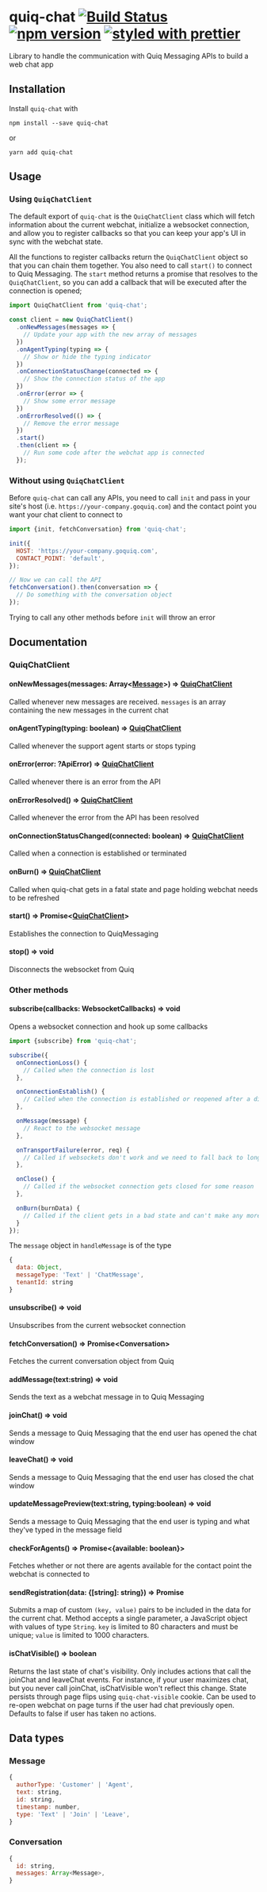 # quiq-chat [![Build Status](https://travis-ci.org/Quiq/quiq-chat.svg?branch=master)](https://travis-ci.org/Quiq/quiq-chat) [![npm version](https://badge.fury.io/js/quiq-chat.svg)](https://badge.fury.io/js/quiq-chat) [![styled with prettier](https://img.shields.io/badge/styled_with-prettier-ff69b4.svg)](https://github.com/prettier/prettier)
Library to handle the communication with Quiq Messaging APIs to build a web chat app

## Installation

Install `quiq-chat` with

```
npm install --save quiq-chat
```
or
```
yarn add quiq-chat
```

## Usage

### Using `QuiqChatClient`

The default export of `quiq-chat` is the `QuiqChatClient` class which will fetch information about the current webchat, initialize a websocket connection, and allow you to register callbacks so that you can keep your app's UI in sync with the webchat state.

All the functions to register callbacks return the `QuiqChatClient` object so that you can chain them together. You also need to call `start()` to connect to Quiq Messaging. The `start` method returns a promise that resolves to the `QuiqChatClient`, so you can add a callback that will be executed after the connection is opened;

```javascript
import QuiqChatClient from 'quiq-chat';

const client = new QuiqChatClient()
  .onNewMessages(messages => {
    // Update your app with the new array of messages
  })
  .onAgentTyping(typing => {
    // Show or hide the typing indicator
  })
  .onConnectionStatusChange(connected => {
    // Show the connection status of the app
  })
  .onError(error => {
    // Show some error message
  })
  .onErrorResolved(() => {
    // Remove the error message
  })
  .start()
  .then(client => {
    // Run some code after the webchat app is connected
  });
```

### Without using `QuiqChatClient`

Before `quiq-chat` can call any APIs, you need to call `init` and pass in your site's host (i.e. `https://your-company.goquiq.com`) and the contact point you want your chat client to connect to

```javascript
import {init, fetchConversation} from 'quiq-chat';

init({
  HOST: 'https://your-company.goquiq.com',
  CONTACT_POINT: 'default',
});

// Now we can call the API
fetchConversation().then(conversation => {
  // Do something with the conversation object
});
```

Trying to call any other methods before `init` will throw an error

## Documentation

### QuiqChatClient

#### onNewMessages(messages: Array<[Message](#message)>) => [QuiqChatClient](#quiqchatclient)
Called whenever new messages are received. `messages` is an array containing the new messages in the current chat

#### onAgentTyping(typing: boolean) => [QuiqChatClient](#quiqchatclient)
Called whenever the support agent starts or stops typing

#### onError(error: ?ApiError) => [QuiqChatClient](#quiqchatclient)
Called whenever there is an error from the API

#### onErrorResolved() => [QuiqChatClient](#quiqchatclient)
Called whenever the error from the API has been resolved

#### onConnectionStatusChanged(connected: boolean) => [QuiqChatClient](#quiqchatclient)
Called when a connection is established or terminated

#### onBurn() => [QuiqChatClient](#quiqchatclient)
Called when quiq-chat gets in a fatal state and page holding webchat needs to be refreshed

#### start() => Promise<[QuiqChatClient](#quiqchatclient)>
Establishes the connection to QuiqMessaging

#### stop() => void
Disconnects the websocket from Quiq

### Other methods

#### subscribe(callbacks: WebsocketCallbacks) => void
Opens a websocket connection and hook up some callbacks

```javascript
import {subscribe} from 'quiq-chat';

subscribe({
  onConnectionLoss() {
    // Called when the connection is lost
  },

  onConnectionEstablish() {
    // Called when the connection is established or reopened after a disconnect
  },

  onMessage(message) {
    // React to the websocket message
  },

  onTransportFailure(error, req) {
    // Called if websockets don't work and we need to fall back to long polling
  },

  onClose() {
    // Called if the websocket connection gets closed for some reason
  },

  onBurn(burnData) {
    // Called if the client gets in a bad state and can't make any more network requests (need to hit refresh)
  }
});
```

The `message` object in `handleMessage` is of the type
```javascript
{
  data: Object,
  messageType: 'Text' | 'ChatMessage',
  tenantId: string
}
```

#### unsubscribe() => void
Unsubscribes from the current websocket connection

#### fetchConversation() => Promise\<Conversation\>
Fetches the current conversation object from Quiq

#### addMessage(text:string) => void
Sends the text as a webchat message in to Quiq Messaging

#### joinChat() => void
Sends a message to Quiq Messaging that the end user has opened the chat window

#### leaveChat() => void
Sends a message to Quiq Messaging that the end user has closed the chat window

#### updateMessagePreview(text:string, typing:boolean) => void
Sends a message to Quiq Messaging that the end user is typing and what they've typed in the message field

#### checkForAgents() => Promise<{available: boolean}>
Fetches whether or not there are agents available for the contact point the webchat is connected to

#### sendRegistration(data: {[string]: string}) => Promise<void>
Submits a map of custom `(key, value)` pairs to be included in the data for the current chat.
Method accepts a single parameter, a JavaScript object with values of type `String`.
`key` is limited to 80 characters and must be unique; `value` is limited to 1000 characters.

#### isChatVisible() => boolean
Returns the last state of chat's visibility.  Only includes actions that call the joinChat and leaveChat events.
For instance, if your user maximizes chat, but you never call joinChat, isChatVisible won't reflect this change.
State persists through page flips using `quiq-chat-visible` cookie.  Can be used to re-open webchat on page
turns if the user had chat previously open. Defaults to false if user has taken no actions.

## Data types

### Message
```javascript
{
  authorType: 'Customer' | 'Agent',
  text: string,
  id: string,
  timestamp: number,
  type: 'Text' | 'Join' | 'Leave',
}
```

### Conversation
```javascript
{
  id: string,
  messages: Array<Message>,
}
```
